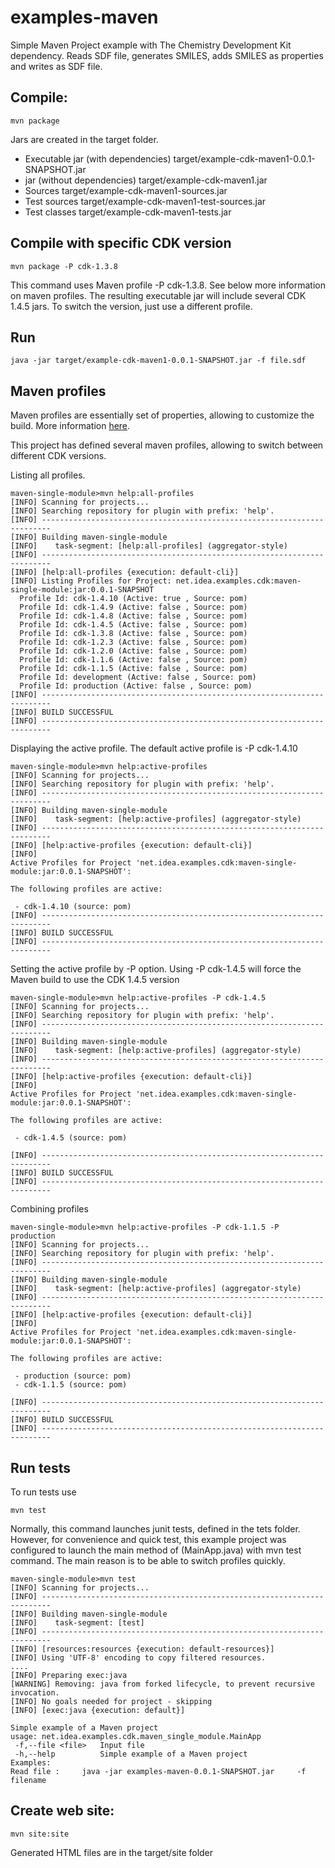 examples-maven
==============

Simple Maven Project example with The Chemistry Development Kit dependency. Reads SDF file, generates SMILES, adds SMILES as properties and writes as SDF file.

Compile:
--------------

    mvn package

Jars are created in the target folder.

* Executable jar (with dependencies)
        target/example-cdk-maven1-0.0.1-SNAPSHOT.jar
* jar (without dependencies)
        target/example-cdk-maven1.jar
* Sources 
        target/example-cdk-maven1-sources.jar
* Test sources 
        target/example-cdk-maven1-test-sources.jar
* Test classes 
        target/example-cdk-maven1-tests.jar

Compile with specific CDK version
--------------

    mvn package -P cdk-1.3.8

This command uses Maven profile -P cdk-1.3.8. See below more information on maven profiles. 
The resulting executable jar will include several CDK 1.4.5 jars. To switch the version, just use a different profile.     

Run 
--------------

    java -jar target/example-cdk-maven1-0.0.1-SNAPSHOT.jar -f file.sdf
    

Maven profiles 
--------------

Maven profiles are essentially set of properties, allowing to customize the build. More information [here](http://maven.apache.org/guides/introduction/introduction-to-profiles.html).  

This project has defined several maven profiles, allowing to switch between different CDK versions. 
	
Listing all profiles. 

    maven-single-module>mvn help:all-profiles
    [INFO] Scanning for projects...
    [INFO] Searching repository for plugin with prefix: 'help'.
    [INFO] ------------------------------------------------------------------------
    [INFO] Building maven-single-module
    [INFO]    task-segment: [help:all-profiles] (aggregator-style)
    [INFO] ------------------------------------------------------------------------
    [INFO] [help:all-profiles {execution: default-cli}]
    [INFO] Listing Profiles for Project: net.idea.examples.cdk:maven-single-module:jar:0.0.1-SNAPSHOT
      Profile Id: cdk-1.4.10 (Active: true , Source: pom)
      Profile Id: cdk-1.4.9 (Active: false , Source: pom)
      Profile Id: cdk-1.4.8 (Active: false , Source: pom)
      Profile Id: cdk-1.4.5 (Active: false , Source: pom)
      Profile Id: cdk-1.3.8 (Active: false , Source: pom)
      Profile Id: cdk-1.2.3 (Active: false , Source: pom)
      Profile Id: cdk-1.2.0 (Active: false , Source: pom)
      Profile Id: cdk-1.1.6 (Active: false , Source: pom)
      Profile Id: cdk-1.1.5 (Active: false , Source: pom)
      Profile Id: development (Active: false , Source: pom)
      Profile Id: production (Active: false , Source: pom)
    [INFO] ------------------------------------------------------------------------
    [INFO] BUILD SUCCESSFUL
    [INFO] ------------------------------------------------------------------------
	    
Displaying the active profile. The default active profile is -P cdk-1.4.10 

       
    maven-single-module>mvn help:active-profiles
    [INFO] Scanning for projects...
    [INFO] Searching repository for plugin with prefix: 'help'.
    [INFO] ------------------------------------------------------------------------
    [INFO] Building maven-single-module
    [INFO]    task-segment: [help:active-profiles] (aggregator-style)
    [INFO] ------------------------------------------------------------------------
    [INFO] [help:active-profiles {execution: default-cli}]
    [INFO]
    Active Profiles for Project 'net.idea.examples.cdk:maven-single-module:jar:0.0.1-SNAPSHOT':
    
    The following profiles are active:
    
     - cdk-1.4.10 (source: pom)	    
    [INFO] ------------------------------------------------------------------------
    [INFO] BUILD SUCCESSFUL
    [INFO] ------------------------------------------------------------------------	 
	
Setting the active profile by -P option. Using -P cdk-1.4.5 will force the Maven build to use the CDK 1.4.5 version

              	    
    maven-single-module>mvn help:active-profiles -P cdk-1.4.5
    [INFO] Scanning for projects...
    [INFO] Searching repository for plugin with prefix: 'help'.
    [INFO] ------------------------------------------------------------------------
    [INFO] Building maven-single-module
    [INFO]    task-segment: [help:active-profiles] (aggregator-style)
    [INFO] ------------------------------------------------------------------------
    [INFO] [help:active-profiles {execution: default-cli}]
    [INFO]
    Active Profiles for Project 'net.idea.examples.cdk:maven-single-module:jar:0.0.1-SNAPSHOT':
    
    The following profiles are active:
    
     - cdk-1.4.5 (source: pom)
    
    [INFO] ------------------------------------------------------------------------
    [INFO] BUILD SUCCESSFUL
    [INFO] ------------------------------------------------------------------------
    
Combining profiles 

    maven-single-module>mvn help:active-profiles -P cdk-1.1.5 -P production
    [INFO] Scanning for projects...
    [INFO] Searching repository for plugin with prefix: 'help'.
    [INFO] ------------------------------------------------------------------------
    [INFO] Building maven-single-module
    [INFO]    task-segment: [help:active-profiles] (aggregator-style)
    [INFO] ------------------------------------------------------------------------
    [INFO] [help:active-profiles {execution: default-cli}]
    [INFO]
    Active Profiles for Project 'net.idea.examples.cdk:maven-single-module:jar:0.0.1-SNAPSHOT':
    
    The following profiles are active:
     
     - production (source: pom)
     - cdk-1.1.5 (source: pom)
    
    [INFO] ------------------------------------------------------------------------
    [INFO] BUILD SUCCESSFUL
    [INFO] ------------------------------------------------------------------------
	
Run tests
--------------
	
To run tests use

    mvn test 

Normally, this command launches junit tests, defined in the tets folder. However, for convenience and quick test, this example project 
was configured to launch the main method of (MainApp.java) with mvn test command. The main reason is to be able to switch profiles quickly.

    maven-single-module>mvn test
    [INFO] Scanning for projects...
    [INFO] ------------------------------------------------------------------------
    [INFO] Building maven-single-module
    [INFO]    task-segment: [test]
    [INFO] ------------------------------------------------------------------------
    [INFO] [resources:resources {execution: default-resources}]
    [INFO] Using 'UTF-8' encoding to copy filtered resources.
    ....
    [INFO] Preparing exec:java
    [WARNING] Removing: java from forked lifecycle, to prevent recursive invocation.
    [INFO] No goals needed for project - skipping
    [INFO] [exec:java {execution: default}]

	Simple example of a Maven project
	usage: net.idea.examples.cdk.maven_single_module.MainApp
	 -f,--file <file>   Input file
	 -h,--help          Simple example of a Maven project
	Examples:
	Read file :     java -jar examples-maven-0.0.1-SNAPSHOT.jar     -f filename
	
Create web site:
--------------

    mvn site:site 

Generated HTML files are in the target/site folder